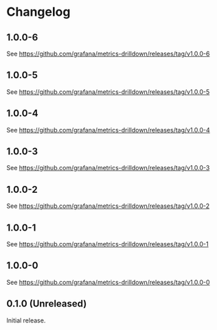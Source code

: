 # Changelog

## 1.0.0-6

See <https://github.com/grafana/metrics-drilldown/releases/tag/v1.0.0-6>

## 1.0.0-5

See <https://github.com/grafana/metrics-drilldown/releases/tag/v1.0.0-5>

## 1.0.0-4

See <https://github.com/grafana/metrics-drilldown/releases/tag/v1.0.0-4>

## 1.0.0-3

See <https://github.com/grafana/metrics-drilldown/releases/tag/v1.0.0-3>

## 1.0.0-2

See <https://github.com/grafana/metrics-drilldown/releases/tag/v1.0.0-2>

## 1.0.0-1

See <https://github.com/grafana/metrics-drilldown/releases/tag/v1.0.0-1>

## 1.0.0-0

See <https://github.com/grafana/metrics-drilldown/releases/tag/v1.0.0-0>

## 0.1.0 (Unreleased)

Initial release.
